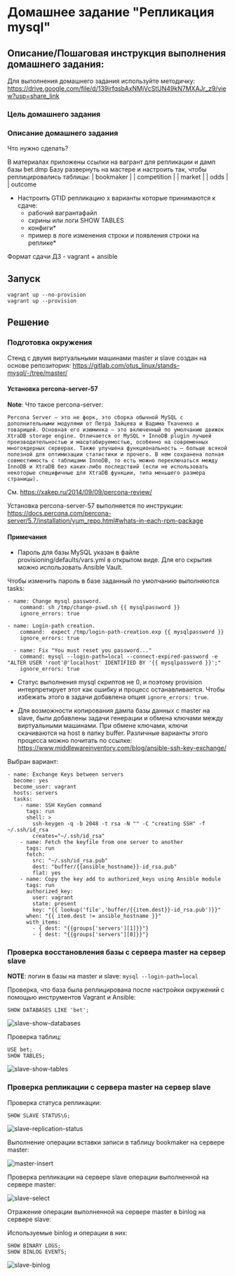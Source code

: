 # Домашнее задание "Репликация mysql"

## Описание/Пошаговая инструкция выполнения домашнего задания:

Для выполнения домашнего задания используйте методичку:
https://drive.google.com/file/d/139irfqsbAxNMjVcStUN49kN7MXAJr_z9/view?usp=share_link

### Цель домашнего задания


### Описание домашнего задания

Что нужно сделать?

В материалах приложены ссылки на вагрант для репликации и дамп базы bet.dmp
Базу развернуть на мастере и настроить так, чтобы реплицировались таблицы:
| bookmaker |
| competition |
| market |
| odds |
| outcome

* Настроить GTID репликацию
  x
  варианты которые принимаются к сдаче:
  - рабочий вагрантафайл
  - скрины или логи SHOW TABLES
  - конфиги*
  - пример в логе изменения строки и появления строки на реплике*    

Формат сдачи ДЗ - vagrant + ansible

## Запуск

```
vagrant up --no-provision
vagrant up --provision
```

## Решение

### Подготовка окружения

Стенд с двумя виртуальными машинами master и slave создан на основе репозитория: https://gitlab.com/otus_linux/stands-mysql/-/tree/master/

#### Установка percona-server-57

**__Note__**: Что такое percona-server: 
```
Percona Server — это не форк, это сборка обычной MySQL с дополнительными модулями от Петра Зайцева и Вадима Ткаченко и товарищей. Основная его изюминка — это включенный по умолчанию движок XtraDB storage engine. Отличается от MySQL + InnoDB plugin лучшей производительностью и масштабируемостью, особенно на современных многоядерных серверах. Также улучшена функциональность — больше всякой полезной для оптимизации статистики и прочего. В нем сохранена полная совместимость с таблицами InnoDB, то есть можно переключаться между InnoDB и XtraDB без каких-либо последствий (если не использовать некоторые специфичные для XtraDB функции, типа меньшего размера страницы).
```
См. https://xakep.ru/2014/09/09/percona-review/

Установка percona-server-57 выполняется по инструкции: https://docs.percona.com/percona-server/5.7/installation/yum_repo.html#whats-in-each-rpm-package

#### Примечания

- Пароль для базы MySQL указан в файле provisioning/defaults/vars.yml в открытом виде.
Для его скрытия можно использовать Ansible Vault.

Чтобы изменить пароль в базе заданный по умолчанию выполняются tasks:

```
- name: Change mysql password.
    command: sh /tmp/change-pswd.sh {{ mysqlpassword }}
    ignore_errors: true

- name: Login-path creation.
    command:  expect /tmp/login-path-creation.exp {{ mysqlpassword }}
    ignore_errors: true

  - name: Fix "You must reset you password..."
    command: mysql --login-path=local --connect-expired-password -e "ALTER USER 'root'@'localhost' IDENTIFIED BY '{{ mysqlpassword }}';"
    ignore_errors: true
```

- Статус выполнения mysql скриптов не 0, и поэтому provision интерпретирует этот как ошибку и процесс останавливается.
Чтобы избежать этого в задачи добавлена опция `ignore_errors: true`.

- Для возможности копирования дампа базы данных с master на slave, были добавлены задачи генерации и обмена ключами между виртуальными машинами.
При обмене ключами, ключи скачиваются на host в папку buffer.
Различные варианты этого процесса можно почитать по ссылке: https://www.middlewareinventory.com/blog/ansible-ssh-key-exchange/

Выбран вариант:

```
- name: Exchange Keys between servers
  become: yes
  become_user: vagrant
  hosts: servers
  tasks:
    - name: SSH KeyGen command
      tags: run
      shell: >
        ssh-keygen -q -b 2048 -t rsa -N "" -C "creating SSH" -f ~/.ssh/id_rsa
        creates="~/.ssh/id_rsa"
    - name: Fetch the keyfile from one server to another
      tags: run
      fetch:
        src: "~/.ssh/id_rsa.pub"
        dest: "buffer/{{ansible_hostname}}-id_rsa.pub"
        flat: yes
    - name: Copy the key add to authorized_keys using Ansible module
      tags: run
      authorized_key:
        user: vagrant
        state: present
        key: "{{ lookup('file','buffer/{{item.dest}}-id_rsa.pub')}}"
      when: "{{ item.dest != ansible_hostname }}"
      with_items:
        - { dest: "{{groups['servers'][1]}}"}
        - { dest: "{{groups['servers'][0]}}"}
```

### Проверка восстановления базы с сервера master на сервер slave

**__NOTE__**: логин в базы на master и slave: `mysql --login-path=local`

Проверка, что база была реплицирована после настройки окружений с помощью инструментов Vagrant и Ansible:

```
SHOW DATABASES LIKE 'bet';
```

![slave-show-databases](imgs/slave-show-databases.png)

Проверка таблиц:

```
USE bet;
SHOW TABLES;
```

![slave-show-tables](imgs/slave-show-tables.png)

### Проверка репликации с сервера master на сервер slave

Проверка статуса репликации:

```
SHOW SLAVE STATUS\G;
```

![slave-replication-status](imgs/slave-replication-status.png)

Выполнение операции вставки записи в таблицу bookmaker на сервере master:

![master-insert](imgs/master-insert.png)

Проверка репликации на сервере slave операции выполненной на сервере master:

![slave-select](imgs/slave-select.png)

Отражение операции выполненной на сервере master в binlog на сервере slave:

Используемые binlog и операции в них:

```
SHOW BINARY LOGS;
SHOW BINLOG EVENTS;
```
 
![slave-binlog](imgs/slave-binlog.png)

